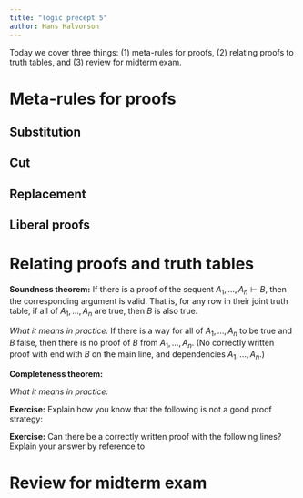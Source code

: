 ```yaml
---
title: "logic precept 5"
author: Hans Halvorson
---
```


Today we cover three things: (1) meta-rules for proofs, (2) relating
proofs to truth tables, and (3) review for midterm exam.

# Meta-rules for proofs

## Substitution



## Cut



## Replacement




## Liberal proofs 






# Relating proofs and truth tables 

**Soundness theorem:** If there is a proof of the sequent $A_1,\dots
,A_n\vdash B$, then the corresponding argument is valid. That is, for
any row in their joint truth table, if all of $A_1,\dots ,A_n$ are
true, then $B$ is also true.

*What it means in practice:* If there is a way for all of $A_1,\dots
,A_n$ to be true and $B$ false, then there is no proof of $B$ from
$A_1,\dots ,A_n$. (No correctly written proof with end with $B$ on the
main line, and dependencies $A_1,\dots ,A_n$.)

**Completeness theorem:**

*What it means in practice:*

**Exercise:** Explain how you know that the following is not a good
proof strategy:

**Exercise:** Can there be a correctly written proof with the
following lines? Explain your answer by reference to 

# Review for midterm exam
